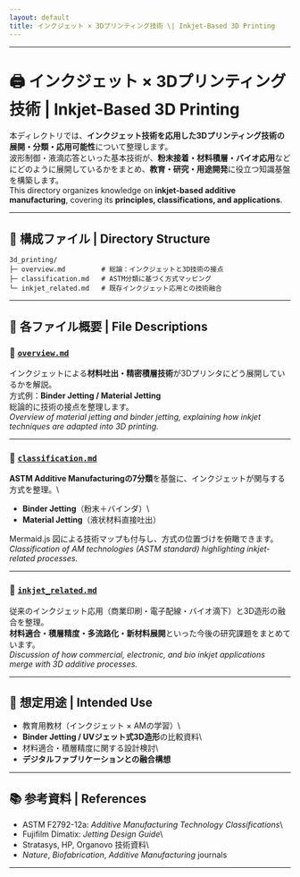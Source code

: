 ```yaml
---
layout: default
title: インクジェット × 3Dプリンティング技術 \| Inkjet-Based 3D Printing
---
```


---

# 🖨️ **インクジェット × 3Dプリンティング技術** \| **Inkjet-Based 3D Printing**

本ディレクトリでは、**インクジェット技術を応用した3Dプリンティング技術の展開・分類・応用可能性**について整理します。\
波形制御・液滴応答といった基本技術が、**粉末接着・材料積層・バイオ応用**などにどのように展開しているかをまとめ、**教育・研究・用途開発**に役立つ知識基盤を構築します。\
This directory organizes knowledge on **inkjet-based additive
manufacturing**, covering its **principles, classifications, and
applications**.

------------------------------------------------------------------------

## 📂 **構成ファイル** \| **Directory Structure**

``` plaintext
3d_printing/
├─ overview.md         # 総論：インクジェットと3D技術の接点
├─ classification.md   # ASTM分類に基づく方式マッピング
└─ inkjet_related.md   # 既存インクジェット応用との技術融合
```

------------------------------------------------------------------------

## 🧭 **各ファイル概要** \| **File Descriptions**

### 🔹 [`overview.md`](./overview.md)

インクジェットによる**材料吐出・精密積層技術**が3Dプリンタにどう展開しているかを解説。\
方式例：**Binder Jetting / Material Jetting**\
総論的に技術の接点を整理します。\
*Overview of material jetting and binder jetting, explaining how inkjet
techniques are adapted into 3D printing.*

------------------------------------------------------------------------

### 🔹 [`classification.md`](./classification.md)

**ASTM Additive
Manufacturingの7分類**を基盤に、インクジェットが関与する方式を整理。\
- **Binder Jetting**（粉末＋バインダ）\
- **Material Jetting**（液状材料直接吐出）

Mermaid.js 図による技術マップも付与し、方式の位置づけを俯瞰できます。\
*Classification of AM technologies (ASTM standard) highlighting
inkjet-related processes.*

------------------------------------------------------------------------

### 🔹 [`inkjet_related.md`](./inkjet_related.md)

従来のインクジェット応用（商業印刷・電子配線・バイオ滴下）と3D造形の融合を整理。\
**材料適合・積層精度・多流路化・新材料展開**といった今後の研究課題をまとめています。\
*Discussion of how commercial, electronic, and bio inkjet applications
merge with 3D additive processes.*

------------------------------------------------------------------------

## 🎯 **想定用途** \| **Intended Use**

-   教育用教材（インクジェット × AMの学習）\
-   **Binder Jetting / UVジェット式3D造形**の比較資料\
-   材料適合・積層精度に関する設計検討\
-   **デジタルファブリケーションとの融合構想**

------------------------------------------------------------------------

## 📚 **参考資料** \| **References**

-   ASTM F2792-12a: *Additive Manufacturing Technology Classifications*\
-   Fujifilm Dimatix: *Jetting Design Guide*\
-   Stratasys, HP, Organovo 技術資料\
-   *Nature*, *Biofabrication*, *Additive Manufacturing* journals

------------------------------

